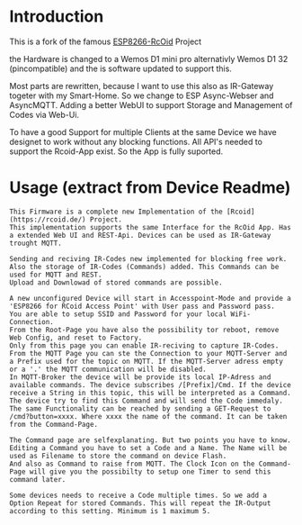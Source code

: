 # Introduction 
This is a fork of the famous [ESP8266-RcOid](https://www.rcoid.de/ESP8266.html) Project

the Hardware is changed to a Wemos D1 mini pro alternativly Wemos D1 32 (pincompatible) and the is software updated to support this.

Most parts are rewritten, because I want to use this also as IR-Gateway togeter with my Smart-Home.
So we change to ESP Async-Webser and AsyncMQTT. Adding a better WebUI to support Storage and Management of Codes via Web-Ui.

To have a good Support for multiple Clients at the same Device we have designet to work without any blocking functions.
All API's needed to support the Rcoid-App exist. So the App is fully suported.

# Usage (extract from Device Readme)
    This Firmware is a complete new Implementation of the [Rcoid](https://rcoid.de/) Project.
    This implementation supports the same Interface for the RcOid App. Has a extended Web UI and REST-Api. Devices can be used as IR-Gateway trought MQTT. 

    Sending and reciving IR-Codes new implemented for blocking free work. Also the storage of IR-Codes (Commands) added. This Commands can be used for MQTT and REST. 
    Upload and Downlowad of stored commands are possible. 

    A new unconfigured Device will start in Accesspoint-Mode and provide a 'ESP8266 for RCoid Access Point' with User pass and Password pass. 
    You are able to setup SSID and Password for your local WiFi-Connection.
    From the Root-Page you have also the possibility tor reboot, remove Web Config, and reset to Factory.
    Only from this page you can enable IR-reciving to capture IR-Codes.
    From the MQTT Page you can ste the Connection to your MQTT-Server and a Prefix used for the topic on MQTT. If the MQTT-Server adress empty or a '.' the MQTT communication will be disabled.
    In MQTT-Broker the device will be provide its local IP-Adress and available commands. The device subscribes /[Prefix]/Cmd. If the device receive a String in this topic, this will be interpreted as a Command. 
    The device try to find this Command and will send the Code immedaly.
    The same Functionality can be reached by sending a GET-Request to /cmd?button=xxxx. Where xxxx the name of the command. It can be taken from the Command-Page.

    The Command page are selfexplanating. But two points you have to know. Editing a Command you have to set a Code and a Name. The Name will be used as Filename to store the command on device Flash.
    And also as Command to raise from MQTT. The Clock Icon on the Command-Page will give you the possibilty to setup one Timer to send this command later.

    Some devices needs to receive a Code multiple times. So we add a Option Repeat for stored Commands. This will repeat the IR-Output according to this setting. Minimum is 1 maximum 5.
